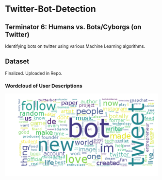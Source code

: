 # Twitter-Bot-Detection
## Terminator 6: Humans vs. Bots/Cyborgs (on Twitter)

Identifying bots on twitter using various Machine Learning algorithms. 

## Dataset
Finalized. Uploaded in Repo.

### Wordcloud of User Descriptions
![Descriptions Visualized](https://github.com/maqzi/Twitter-Bot-Detection/blob/master/wordcloud_white.png?raw=true)
